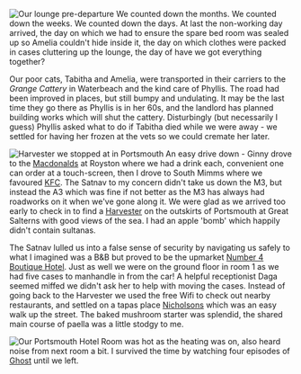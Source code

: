 ![Our lounge pre-departure](lounge.jpg)
We counted down the months. We counted down the weeks. We counted down the days. At last the
non-working day arrived, the day on which we had to ensure the spare bed room was sealed up so
Amelia couldn't hide inside it, the day on which clothes were packed in cases cluttering up
the lounge, the day of have we got everything together?

Our poor cats, Tabitha and Amelia, were transported in their carriers to the *Grange Cattery*
in Waterbeach and the kind care of Phyllis. The road had been improved in places, but still
bumpy and undulating. It may be the last time they go there as Phyllis is in her 60s, and
the landlord has planned building works which will shut the cattery. Disturbingly (but
necessarily I guess) Phyllis asked what to do if Tabitha died while we were away - we settled
for having her frozen at the vets so we could cremate her later.

![Harvester we stopped at in Portsmouth](harvester.jpg)
An easy drive down - Ginny drove to the [Macdonalds](https://www.mcdonalds.com/gb/en-gb.html) at Royston where we had a drink each,
convenient one can order at a touch-screen, then I drove to South Mimms where we favoured
[KFC](https://www.kfc.co.uk/). The Satnav to my concern didn't take us down the M3, but instead the A3 which was fine
if not better as the M3 has always had roadworks on it when we've gone along it. We were glad
as we arrived too early to check in to find a [Harvester](https://www.harvester.co.uk/restaurants/southeast/thegreatsalternsmansionportsmouth) on the outskirts of Portsmouth at
Great Salterns with good views of the sea. I had an apple 'bomb' which happily didn't
contain sultanas.

The Satnav lulled us into a false sense of security by navigating us safely to what I imagined
was a B&B but proved to be the upmarket [Number 4 Boutique Hotel](https://www.number4hotel.co.uk/). Just as well we were
on the ground floor in room 1 as we had five cases to manhandle in from the car! A helpful
receptionist Daga seemed miffed we didn't ask her to help with moving the cases. Instead
of going back to the Harvester we used the free Wifi to check out nearby restaurants, and settled
on a tapas place [Nicholsons](https://nicholsonsrestaurant.co.uk/) which was an easy walk up the street. The baked mushroom starter
was splendid, the shared main course of paella was a little stodgy to me.

![Our Portsmouth Hotel](portsmouth_hotel.jpg)
Room was hot as the heating was on, also heard noise from next room a bit. I survived the time
by watching four episodes of [Ghost](https://www.koreandrama.org/ghost-phantom/) until we left.
